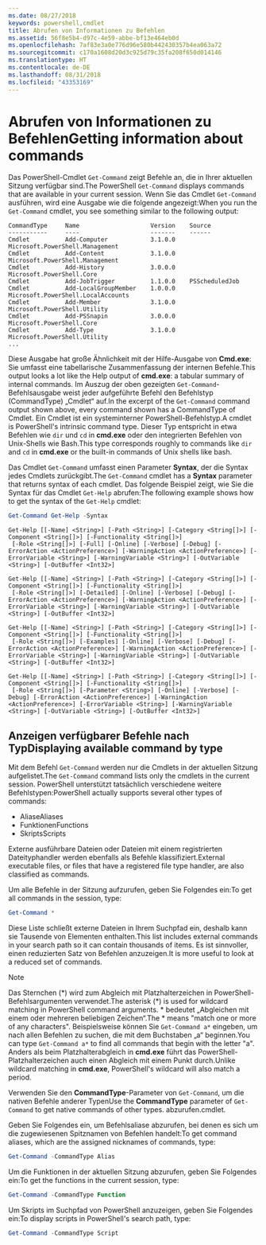 ```yaml
---
ms.date: 08/27/2018
keywords: powershell,cmdlet
title: Abrufen von Informationen zu Befehlen
ms.assetid: 56f8e5b4-d97c-4e59-abbe-bf13e464eb0d
ms.openlocfilehash: 7af83e3a0e776d96e580b442430357b4ea063a72
ms.sourcegitcommit: c170a1608d20d3c925d79c35fa208f650d014146
ms.translationtype: HT
ms.contentlocale: de-DE
ms.lasthandoff: 08/31/2018
ms.locfileid: "43353169"
---
```

# <a name="getting-information-about-commands"></a><span data-ttu-id="c8e8d-103">Abrufen von Informationen zu Befehlen</span><span class="sxs-lookup"><span data-stu-id="c8e8d-103">Getting information about commands</span></span>

<span data-ttu-id="c8e8d-104">Das PowerShell-Cmdlet `Get-Command` zeigt Befehle an, die in Ihrer aktuellen Sitzung verfügbar sind.</span><span class="sxs-lookup"><span data-stu-id="c8e8d-104">The PowerShell `Get-Command` displays commands that are available in your current session.</span></span>
<span data-ttu-id="c8e8d-105">Wenn Sie das Cmdlet `Get-Command` ausführen, wird eine Ausgabe wie die folgende angezeigt:</span><span class="sxs-lookup"><span data-stu-id="c8e8d-105">When you run the `Get-Command` cmdlet, you see something similar to the following output:</span></span>

```output
CommandType     Name                    Version    Source
-----------     ----                    -------    ------
Cmdlet          Add-Computer            3.1.0.0    Microsoft.PowerShell.Management
Cmdlet          Add-Content             3.1.0.0    Microsoft.PowerShell.Management
Cmdlet          Add-History             3.0.0.0    Microsoft.PowerShell.Core
Cmdlet          Add-JobTrigger          1.1.0.0    PSScheduledJob
Cmdlet          Add-LocalGroupMember    1.0.0.0    Microsoft.PowerShell.LocalAccounts
Cmdlet          Add-Member              3.1.0.0    Microsoft.PowerShell.Utility
Cmdlet          Add-PSSnapin            3.0.0.0    Microsoft.PowerShell.Core
Cmdlet          Add-Type                3.1.0.0    Microsoft.PowerShell.Utility
...
```

<span data-ttu-id="c8e8d-106">Diese Ausgabe hat große Ähnlichkeit mit der Hilfe-Ausgabe von **Cmd.exe**: Sie umfasst eine tabellarische Zusammenfassung der internen Befehle.</span><span class="sxs-lookup"><span data-stu-id="c8e8d-106">This output looks a lot like the Help output of **cmd.exe**: a tabular summary of internal commands.</span></span> <span data-ttu-id="c8e8d-107">Im Auszug der oben gezeigten `Get-Command`-Befehlsausgabe weist jeder aufgeführte Befehl den Befehlstyp (CommandType) „Cmdlet“ auf.</span><span class="sxs-lookup"><span data-stu-id="c8e8d-107">In the excerpt of the `Get-Command` command output shown above, every command shown has a CommandType of Cmdlet.</span></span> <span data-ttu-id="c8e8d-108">Ein Cmdlet ist ein systeminterner PowerShell-Befehlstyp.</span><span class="sxs-lookup"><span data-stu-id="c8e8d-108">A cmdlet is PowerShell's intrinsic command type.</span></span> <span data-ttu-id="c8e8d-109">Dieser Typ entspricht in etwa Befehlen wie `dir` und `cd` in **cmd.exe** oder den integrierten Befehlen von Unix-Shells wie Bash.</span><span class="sxs-lookup"><span data-stu-id="c8e8d-109">This type corresponds roughly to commands like `dir` and `cd` in **cmd.exe** or the built-in commands of Unix shells like bash.</span></span>

<span data-ttu-id="c8e8d-110">Das Cmdlet `Get-Command` umfasst einen Parameter **Syntax**, der die Syntax jedes Cmdlets zurückgibt.</span><span class="sxs-lookup"><span data-stu-id="c8e8d-110">The `Get-Command` cmdlet has a **Syntax** parameter that returns syntax of each cmdlet.</span></span> <span data-ttu-id="c8e8d-111">Das folgende Beispiel zeigt, wie Sie die Syntax für das Cmdlet `Get-Help` abrufen:</span><span class="sxs-lookup"><span data-stu-id="c8e8d-111">The following example shows how to get the syntax of the `Get-Help` cmdlet:</span></span>

```powershell
Get-Command Get-Help -Syntax
```

```output
Get-Help [[-Name] <String>] [-Path <String>] [-Category <String[]>] [-Component <String[]>] [-Functionality <String[]>]
 [-Role <String[]>] [-Full] [-Online] [-Verbose] [-Debug] [-ErrorAction <ActionPreference>] [-WarningAction <ActionPreference>] [-ErrorVariable <String>] [-WarningVariable <String>] [-OutVariable <String>] [-OutBuffer <Int32>]

Get-Help [[-Name] <String>] [-Path <String>] [-Category <String[]>] [-Component <String[]>] [-Functionality <String[]>]
 [-Role <String[]>] [-Detailed] [-Online] [-Verbose] [-Debug] [-ErrorAction <ActionPreference>] [-WarningAction <ActionPreference>] [-ErrorVariable <String>] [-WarningVariable <String>] [-OutVariable <String>] [-OutBuffer <Int32>]

Get-Help [[-Name] <String>] [-Path <String>] [-Category <String[]>] [-Component <String[]>] [-Functionality <String[]>]
 [-Role <String[]>] [-Examples] [-Online] [-Verbose] [-Debug] [-ErrorAction <ActionPreference>] [-WarningAction <ActionPreference>] [-ErrorVariable <String>] [-WarningVariable <String>] [-OutVariable <String>] [-OutBuffer <Int32>]

Get-Help [[-Name] <String>] [-Path <String>] [-Category <String[]>] [-Component <String[]>] [-Functionality <String[]>]
 [-Role <String[]>] [-Parameter <String>] [-Online] [-Verbose] [-Debug] [-ErrorAction <ActionPreference>] [-WarningAction <ActionPreference>] [-ErrorVariable <String>] [-WarningVariable <String>] [-OutVariable <String>] [-OutBuffer <Int32>]
```

## <a name="displaying-available-command-by-type"></a><span data-ttu-id="c8e8d-112">Anzeigen verfügbarer Befehle nach Typ</span><span class="sxs-lookup"><span data-stu-id="c8e8d-112">Displaying available command by type</span></span>

<span data-ttu-id="c8e8d-113">Mit dem Befehl `Get-Command` werden nur die Cmdlets in der aktuellen Sitzung aufgelistet.</span><span class="sxs-lookup"><span data-stu-id="c8e8d-113">The `Get-Command` command lists only the cmdlets in the current session.</span></span> <span data-ttu-id="c8e8d-114">PowerShell unterstützt tatsächlich verschiedene weitere Befehlstypen:</span><span class="sxs-lookup"><span data-stu-id="c8e8d-114">PowerShell actually supports several other types of commands:</span></span>

- <span data-ttu-id="c8e8d-115">Aliase</span><span class="sxs-lookup"><span data-stu-id="c8e8d-115">Aliases</span></span>
- <span data-ttu-id="c8e8d-116">Funktionen</span><span class="sxs-lookup"><span data-stu-id="c8e8d-116">Functions</span></span>
- <span data-ttu-id="c8e8d-117">Skripts</span><span class="sxs-lookup"><span data-stu-id="c8e8d-117">Scripts</span></span>

<span data-ttu-id="c8e8d-118">Externe ausführbare Dateien oder Dateien mit einem registrierten Dateityphandler werden ebenfalls als Befehle klassifiziert.</span><span class="sxs-lookup"><span data-stu-id="c8e8d-118">External executable files, or files that have a registered file type handler, are also classified as commands.</span></span>

<span data-ttu-id="c8e8d-119">Um alle Befehle in der Sitzung aufzurufen, geben Sie Folgendes ein:</span><span class="sxs-lookup"><span data-stu-id="c8e8d-119">To get all commands in the session, type:</span></span>

```powershell
Get-Command *
```

<span data-ttu-id="c8e8d-120">Diese Liste schließt externe Dateien in Ihrem Suchpfad ein, deshalb kann sie Tausende von Elementen enthalten.</span><span class="sxs-lookup"><span data-stu-id="c8e8d-120">This list includes external commands in your search path so it can contain thousands of items.</span></span>
<span data-ttu-id="c8e8d-121">Es ist sinnvoller, einen reduzierten Satz von Befehlen anzuzeigen.</span><span class="sxs-lookup"><span data-stu-id="c8e8d-121">It is more useful to look at a reduced set of commands.</span></span>

> [!NOTE]
> <span data-ttu-id="c8e8d-122">Das Sternchen (\*) wird zum Abgleich mit Platzhalterzeichen in PowerShell-Befehlsargumenten verwendet.</span><span class="sxs-lookup"><span data-stu-id="c8e8d-122">The asterisk (\*) is used for wildcard matching in PowerShell command arguments.</span></span> <span data-ttu-id="c8e8d-123">\* bedeutet „Abgleichen mit einem oder mehreren beliebigen Zeichen“.</span><span class="sxs-lookup"><span data-stu-id="c8e8d-123">The \* means "match one or more of any characters".</span></span> <span data-ttu-id="c8e8d-124">Beispielsweise können Sie `Get-Command a*` eingeben, um nach allen Befehlen zu suchen, die mit dem Buchstaben „a“ beginnen.</span><span class="sxs-lookup"><span data-stu-id="c8e8d-124">You can type `Get-Command a*` to find all commands that begin with the letter "a".</span></span> <span data-ttu-id="c8e8d-125">Anders als beim Platzhalterabgleich in **cmd.exe** führt das PowerShell-Platzhalterzeichen auch einen Abgleich mit einem Punkt durch.</span><span class="sxs-lookup"><span data-stu-id="c8e8d-125">Unlike wildcard matching in **cmd.exe**, PowerShell's wildcard will also match a period.</span></span>

<span data-ttu-id="c8e8d-126">Verwenden Sie den **CommandType**-Parameter von `Get-Command`, um die nativen Befehle anderer Typen</span><span class="sxs-lookup"><span data-stu-id="c8e8d-126">Use the **CommandType** parameter of `Get-Command` to get native commands of other types.</span></span>
<span data-ttu-id="c8e8d-127">abzurufen.</span><span class="sxs-lookup"><span data-stu-id="c8e8d-127">cmdlet.</span></span>

<span data-ttu-id="c8e8d-128">Geben Sie Folgendes ein, um Befehlsaliase abzurufen, bei denen es sich um die zugewiesenen Spitznamen von Befehlen handelt:</span><span class="sxs-lookup"><span data-stu-id="c8e8d-128">To get command aliases, which are the assigned nicknames of commands, type:</span></span>

```powershell
Get-Command -CommandType Alias
```

<span data-ttu-id="c8e8d-129">Um die Funktionen in der aktuellen Sitzung abzurufen, geben Sie Folgendes ein:</span><span class="sxs-lookup"><span data-stu-id="c8e8d-129">To get the functions in the current session, type:</span></span>

```powershell
Get-Command -CommandType Function
```

<span data-ttu-id="c8e8d-130">Um Skripts im Suchpfad von PowerShell anzuzeigen, geben Sie Folgendes ein:</span><span class="sxs-lookup"><span data-stu-id="c8e8d-130">To display scripts in PowerShell's search path, type:</span></span>

```powershell
Get-Command -CommandType Script
```